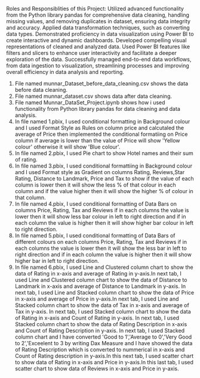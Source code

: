 Roles and Responsiblities of this Project: Utilized advanced functionality from the Python library pandas for comprehensive data cleaning, handling missing values, and removing duplicates in dataset, ensuring data integrity and accuracy.
Applied data transformation techniques, such as converting data types.
Demonstrated proficiency in data visualization using Power BI to create interactive and dynamic dashboards. Developed compelling visual representations of cleaned and analyzed data.
Used Power BI features like filters and slicers to enhance user interactivity and facilitate a deeper exploration of the data.
Successfully managed end-to-end data workflows, from data ingestion to visualization, streamlining processes and improving overall efficiency in data analysis and reporting.
1. File named munnar_Dataset_before_data_cleaning.csv shows the data before data cleaning.
2. File named munnar_dataset.csv shows data after data cleaning.
3. File named Munnar_DataSet_Project.ipynb shows how i used functionality from Python library pandas for data cleaning and data analysis.
4. In file named 1.pbix, I used conditional formatting in Background colour and I used Format Style as Rules on column price and calcutaled the average of Price then implemented the conditional formatiing on Price column if average is lower than the value of Price will show 'Yellow colour' otherwise it will show 'Blue colour'.
5. In file named 2.pbix, I used Pie chart to show Hotel names and their sum of rating.
6. In file named 3.pbix, I used conditional formattiing in Background colour and I used Format style as Gradient on columns Rating, Reviews,Star Rating, Distance to Landmark, Price and Tax to show if the value of each column is lower then it will show the less % of that colour in each column and if the value higher then it will show the higher % of colour in that column.
7. In file named 4.pbix, I used conditional formatting of Data Bars on columns Price, Rating, Tax and Reviews if in each columns the value is lower then it will show less bar colour in left to right direction and if in each column the value is higher then it will show higher bar colour in left to right direction.
8. In file named 5.pbix, I used conditional formatting of Data Bars of different colours on each columns Price, Rating, Tax and Reviews if in each columns the value is lower then it will show the less bar in left to right direction and if in each column the value is higher then it will show higher bar in left to right direction.
9. In file named 6.pbix, I used Line and Clustered column chart to show the data of Rating in x-axis and average of Rating in y-axis.In next tab, I used Line and Clustered column chart to show the data of Distance to Landmark in x-axis and average of Distance to Landmark in y-axis. In next tab,  I used Line and Stacked column chart to show the data of Price in x-axis and average of Price in y-axis.In next tab, I used Line and Stacked column chart to show the data of Tax in x-axis and average of Tax in y-axis. In next tab, I used Stacked column chart to show the data of Rating in x-axis and Count of Rating in y-axis. In next tab, I used Stacked column chart to show the data of Rating Description in x-axis and Count of Rating Description in y-axis. In next tab, I used Stacked column chart and I have converted 'Good to 1','Average to 0','Very Good to 2','Exceelent to 3 by writing Dax Measure and I have showed the data of Rating Description which is converted to nummerical in x-axis and Count of Rating description in y-axis.In this next tab, I used scatter chart to show data of Rating in x-axis and Price in y-axis.In this last tab, I used scatter chart to show data of Reviews in x-axis and Price in y-axis.
